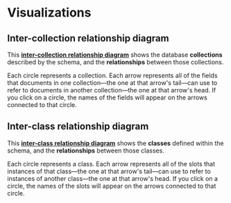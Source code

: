 # Visualizations

## Inter-collection relationship diagram

<!-- Note: `visualizations/collection-graph.html` does not exist in the source code repository.
           It gets generated as part of the documentation build process. -->
This [**inter-collection relationship diagram**](visualizations/collection-graph.html)
shows the database **collections** described by the schema, and the **relationships** between those collections.

Each circle represents a collection. Each arrow represents all of the fields that documents in one collection—the one 
at that arrow's tail—can use to refer to documents in another collection—the one at that arrow's head.
If you click on a circle, the names of the fields will appear on the arrows connected to that circle.

## Inter-class relationship diagram

<!-- Note: `visualizations/class-graph.html` does not exist in the source code repository.
           It gets generated as part of the documentation build process. -->
This [**inter-class relationship diagram**](visualizations/class-graph.html)
shows the **classes** defined within the schema, and the **relationships** between those classes.

Each circle represents a class.
Each arrow represents all of the slots that instances of that class—the one at that arrow's tail—can
use to refer to instances of another class—the one at that arrow's head.
If you click on a circle, the names of the slots will appear on the arrows connected to that circle.

